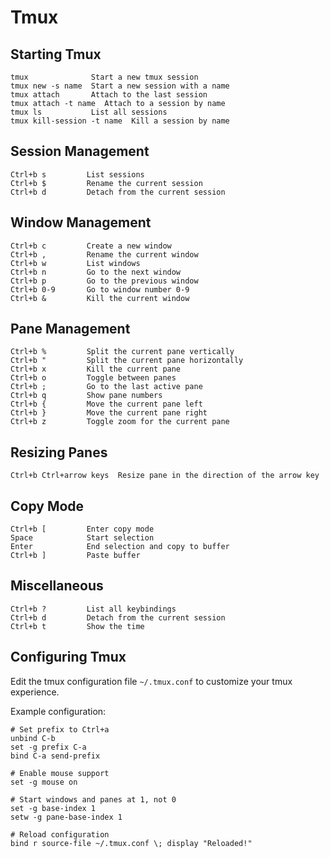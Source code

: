 
# Tmux

## Starting Tmux

```plaintext
tmux              Start a new tmux session
tmux new -s name  Start a new session with a name
tmux attach       Attach to the last session
tmux attach -t name  Attach to a session by name
tmux ls           List all sessions
tmux kill-session -t name  Kill a session by name
```

## Session Management

```plaintext
Ctrl+b s         List sessions
Ctrl+b $         Rename the current session
Ctrl+b d         Detach from the current session
```

## Window Management

```plaintext
Ctrl+b c         Create a new window
Ctrl+b ,         Rename the current window
Ctrl+b w         List windows
Ctrl+b n         Go to the next window
Ctrl+b p         Go to the previous window
Ctrl+b 0-9       Go to window number 0-9
Ctrl+b &         Kill the current window
```

## Pane Management

```plaintext
Ctrl+b %         Split the current pane vertically
Ctrl+b "         Split the current pane horizontally
Ctrl+b x         Kill the current pane
Ctrl+b o         Toggle between panes
Ctrl+b ;         Go to the last active pane
Ctrl+b q         Show pane numbers
Ctrl+b {         Move the current pane left
Ctrl+b }         Move the current pane right
Ctrl+b z         Toggle zoom for the current pane
```

## Resizing Panes

```plaintext
Ctrl+b Ctrl+arrow keys  Resize pane in the direction of the arrow key
```

## Copy Mode

```plaintext
Ctrl+b [         Enter copy mode
Space            Start selection
Enter            End selection and copy to buffer
Ctrl+b ]         Paste buffer
```

## Miscellaneous

```plaintext
Ctrl+b ?         List all keybindings
Ctrl+b d         Detach from the current session
Ctrl+b t         Show the time
```

## Configuring Tmux

Edit the tmux configuration file `~/.tmux.conf` to customize your tmux experience.

Example configuration:

```plaintext
# Set prefix to Ctrl+a
unbind C-b
set -g prefix C-a
bind C-a send-prefix

# Enable mouse support
set -g mouse on

# Start windows and panes at 1, not 0
set -g base-index 1
setw -g pane-base-index 1

# Reload configuration
bind r source-file ~/.tmux.conf \; display "Reloaded!"
```
